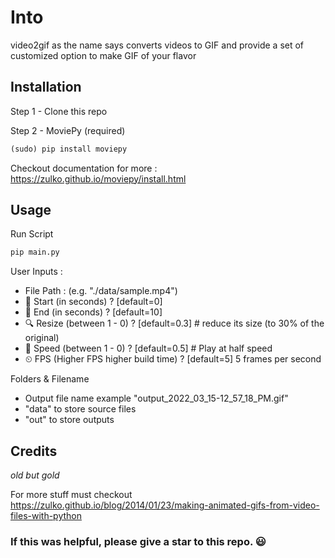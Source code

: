 # Into

video2gif as the name says converts videos to GIF and provide a set of customized option to make GIF of your flavor

## Installation

Step 1 - Clone this repo

Step 2 - MoviePy (required)

```python
(sudo) pip install moviepy
```

Checkout documentation for more : https://zulko.github.io/moviepy/install.html

## Usage

Run Script

```python
pip main.py
```

User Inputs :

- File Path : (e.g. "./data/sample.mp4")
- 🏁 Start (in seconds) ? [default=0]
- 🚧 End (in seconds) ? [default=10]
- 🔍 Resize (between 1 - 0) ? [default=0.3] # reduce its size (to 30% of the original)
- 🐢 Speed (between 1 - 0) ? [default=0.5] # Play at half speed
- ⏲ FPS (Higher FPS higher build time) ? [default=5] 5 frames per second

Folders & Filename

- Output file name example "output_2022_03_15-12_57_18_PM.gif"
- "data" to store source files
- "out" to store outputs

## Credits

_old but gold_

For more stuff must checkout https://zulko.github.io/blog/2014/01/23/making-animated-gifs-from-video-files-with-python

### If this was helpful, please give a star to this repo. 😃
